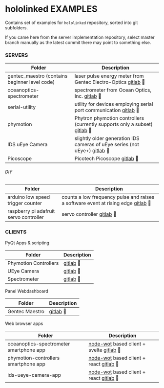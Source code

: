 # hololinked EXAMPLES

Contains set of examples for `hololinked` repository, sorted into git subfolders.

If you came here from the server implementation repository, select master branch manually as the latest commit there 
may point to something else.

### SERVERS

| Folder                   | Description |
| ------------------------ | ----------- |
| gentec_maestro (contains beginner level code) | laser pulse energy meter from Gentec Electro-Optics [gitlab](https://gitlab.com/hololinked/examples/servers/gentec-optical-energy-meters) :link: |
| oceanoptics-spectrometer | spectrometer from Ocean Optics, Inc. [gitlab](https://gitlab.com/hololinked/examples/servers/oceanoptics-spectrometer) :link: |
| serial-utility           | utility for devices employing serial port communication [gitlab](https://gitlab.com/hololinked/examples/servers/serial-utility) :link: |
| phymotion                | Phytron phymotion controllers (currently supports only a subset) [gitlab](https://gitlab.com/hololinked/examples/servers/phymotion-controllers) :link: |
| IDS uEye Camera          | slightly older generation IDS cameras of uEye series (not uEye+) [gitlab](https://gitlab.com/hololinked/examples/servers/ids-ueye-camera) :link: |
| Picoscope                | Picotech Picoscope [gitlab](https://gitlab.com/hololinked/examples/servers/picoscope) :link: |

###### DIY

| Folder                   | Description |
| ------------------------ | ----------- |
| arduino low speed trigger counter | counts a low frequency pulse and raises a software event at rising edge [gitlab](https://gitlab.com/hololinked/examples/servers/diy-arduino-hardware-trigger-reader) :link: |
| raspberry pi adafruit servo controller | servo controller [gitlab](https://gitlab.com/hololinked/examples/servers/diy-raspberry-pi-servo-motor) :link: |

### CLIENTS

PyQt Apps & scripting

| Folder                | Description |
| --------              | ----------- |
| Phymotion Controllers | [gitlab](https://gitlab.com/hololinked/examples/servers/phymotion-controllers/-/tree/develop/examples/pyqt_example?ref_type=heads) :link: |
| UEye Camera | [gitlab](https://gitlab.com/hololinked/examples/servers/ids-ueye-camera/-/tree/main/examples/pyqt_example?ref_type=heads) :link: |
| Spectrometer | [gitlab](https://gitlab.com/hololinked/examples/servers/oceanoptics-spectrometer/-/blob/main/oceanoptics_spectrometer/clients/client.py?ref_type=heads) :link: |

Panel Webdashboard

| Folder         | Description |
| --------       | ----------- |
| Gentec Maestro | [gitlab](https://gitlab.com/hololinked/examples/servers/gentec-optical-energy-meters/-/tree/simple/examples/panel?ref_type=heads) :link: |

Web browser apps

| Folder   | Description |
| -------- | ----------- |
| oceanoptics-spectrometer smartphone app |[node-wot](https://github.com/eclipse-thingweb/node-wot) based client + svelte [gitlab](https://gitlab.com/desktop-clients/oceanoptics-spectrometer-desktop-app) :link: |
| phymotion-controllers smartphone app |[node-wot](https://github.com/eclipse-thingweb/node-wot) based client + react [gitlab](https://gitlab.com/hololinked/examples/clients/node-clients/phymotion-controllers-app) :link: |
| ids-ueye-camera-app | [node-wot](https://github.com/eclipse-thingweb/node-wot) based client + react [gitlab](https://gitlab.com/hololinked/examples/clients/node-clients/ids-camera-app) :link:

<br/>



